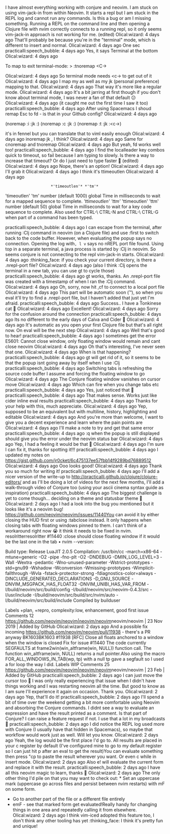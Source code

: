 I have almost everything working with conjure and neovim.  I am stuck on using vim-jack-in from within Neovim.  It starts a repl but I am stuck in the REPL log and cannot run any commands.  Is this a bug or am I missing something.
Running a REPL on the command line and then opening a Clojure file with nvim correctly connects to a running repl, so it only seems vim-jack-in approach is not working for me. (edited)
Olical:wizard:  4 days ago
That'll probably be because you're in the "terminal" mode, which is different to insert and normal.
Olical:wizard:  4 days ago
One sec
practicalli:speech_bubble:  4 days ago
Yes, it says Terminal at the bottom
Olical:wizard:  4 days ago

To map <Esc> to exit terminal-mode: >
    :tnoremap <Esc> <C-\><C-n>

Olical:wizard:  4 days ago
So terminal mode needs <c-\><c-n> to get out of it
Olical:wizard:  4 days ago
I map my <esc> as well as my jk (personal preference) mapping to that.
Olical:wizard:  4 days ago
That way it's more like a regular mode.
Olical:wizard:  4 days ago
It's a bit jarring at first though if you don't know about terminal mode, I was never a fan of that default :confused:
Olical:wizard:  4 days ago
(it caught me out the first time I saw it too)
practicalli:speech_bubble:  4 days ago
After using Spacemacs I shoud remap Esc to fd - is that in your Github config?
Olical:wizard:  4 days ago

(noremap :i :jk :<esc>)
(noremap :c :jk :<c-c>)
(noremap :t :jk :<c-\><c-n>)

it's in fennel but you can translate that to viml easily enough
Olical:wizard:  4 days ago
inoremap jk <esc>, I think?
Olical:wizard:  4 days ago
Same for cnoremap and tnoremap
Olical:wizard:  4 days ago
But yeah, fd works well too!
practicalli:speech_bubble:  4 days ago
I find the localleader key combos quick to timeout, so fail  because I am typing to slowly.  Is there a way to increase that timeout?
Or do I just need to type faster :slightly_smiling_face: (edited)
Olical:wizard:  4 days ago
Nope, there's an option!
Olical:wizard:  4 days ago
I'll grab it
Olical:wizard:  4 days ago
I think it's ttimeoutlen
Olical:wizard:  4 days ago

                        *'timeoutlen'* *'tm'*
'timeoutlen' 'tm'	number	(default 1000)
            global
    Time in milliseconds to wait for a mapped sequence to complete.						*'ttimeoutlen'* *'ttm'*
'ttimeoutlen' 'ttm'	number	(default 50)
            global
    Time in milliseconds to wait for a key code sequence to complete. Also
    used for CTRL-\ CTRL-N and CTRL-\ CTRL-G when part of a command has
    been typed.

practicalli:speech_bubble:  4 days ago
I can escape from the terminal, after running :Clj command in neovim (on a Clojure file) and use :first to switch back to the code buffer.
However, when evaluating the popup says no connection.
Opening the log with`, l v` says no nREPL port file found.
Using top in a separate terminal, a java process is started by :Clj in neovim.  So seems conjure is not connecting to the repl vim-jack-in starts.
Olical:wizard:  4 days ago
:thinking_face: if you check your current directory, is there a .nrepl-port file?
Olical:wizard:  4 days ago
(also I think :Clj opens the terminal in a new tab, you can use gt to cycle those)
practicalli:speech_bubble:  4 days ago
gt  works, thanks.
An .nrepl-port file was created with a timestamp of when I ran the :Clj  command.
Olical:wizard:  4 days ago
Oh, sorry, now hit ,cf to connect to a local port file
Olical:wizard:  4 days ago
This part will be automatic soon (:tm:), so when you eval it'll try to find a .nrepl-port file, but I haven't added that just yet I'm afraid.
practicalli:speech_bubble:  4 days ago
Success.. I have a Tonkinese cat :slightly_smiling_face:
Olical:wizard:  4 days ago
Excellent!
Olical:wizard:  4 days ago
Sorry for the confusion around the connection
practicalli:speech_bubble:  4 days ago
Its no different to the early days of Calva and Cider :slightly_smiling_face:
Olical:wizard:  4 days ago
It's automatic as you open your first Clojure file but that's all right now. On eval will be the next step
Olical:wizard:  4 days ago
Well that's good to hear!
practicalli:speech_bubble:  4 days ago
I sometimes get the error E5601: Cannot close window, only floating window would remain and cant close neovim
Olical:wizard:  4 days ago
Oh that's interesting, I've never seen that one.
Olical:wizard:  4 days ago
When is that happening?
practicalli:speech_bubble:  4 days ago
gt will get rid of it, so it seems to be that the popup isnt going away by itself when I use :Clj
practicalli:speech_bubble:  4 days ago
Switching tabs is refreshing the source code buffer I assume and forcing the floating window to go
Olical:wizard:  4 days ago
The Conjure floating window vanishes on cursor move
Olical:wizard:  4 days ago
Which can fire when you change tabs etc
practicalli:speech_bubble:  4 days ago
Yes, just noticed that :slightly_smiling_face:
practicalli:speech_bubble:  4 days ago
That makes sense.  Works just like cider inline eval results
practicalli:speech_bubble:  4 days ago
Thanks for your help with this, much appreciate.
Olical:wizard:  4 days ago
Yep, supposed to be an equivalent but with multiline, history, highlighting and editable
Olical:wizard:  4 days ago
And you're more than welcome, I want to give you a decent experience and learn where the pain points are
Olical:wizard:  4 days ago
I'll make a note to try and get that same error
practicalli:speech_bubble:  4 days ago
:q when the popup is still displayed should give you the error under the neovim status bar
Olical:wizard:  4 days ago
Yep, I had a feeling it would be that :slightly_smiling_face:
Olical:wizard:  4 days ago
I'm sure I can fix it, thanks for spotting it!!!
practicalli:speech_bubble:  4 days ago
I updated my notes on https://gist.github.com/jr0cket/6c475137ee57fbb14f9289bd76889512
Olical:wizard:  4 days ago
Ooo looks good!
Olical:wizard:  4 days ago
Thank you so much for writing it!
practicalli:speech_bubble:  4 days ago
I'll add a nicer version of the write-up to http://practicalli.github.io/clojure/clojure-editors/ and as I'll be doing a lot of videos for the next few months, I'll add a walk-through video of Conjure too (using your ascii cinema syntax guide as inspiration)
practicalli:speech_bubble:  4 days ago
The biggest challenge is yet to come though... deciding on a theme and statusbar theme :slightly_smiling_face:
Olical:wizard:  2 days ago
I had a look into the bug you mentioned but it looks like it's a neovim bug! https://github.com/neovim/neovim/issues/11440You can avoid it by either closing the HUD first or using :tabclose instead. It only happens when closing tabs with floating windows pinned to them. I can't think of a workaround right now :sob: it think it needs to be fixed in nvim.
resolritterresolritter
#11440 :close should close floating window if it would be the last one in the tab
• nvim --version:

Build type: Release
LuaJIT 2.0.5
Compilation: /usr/bin/cc -march=x86-64 -mtune=generic -O2 -pipe -fno-plt -O2 -DNDEBUG -DMIN_LOG_LEVEL=3 -Wall -Wextra -pedantic -Wno-unused-parameter -Wstrict-prototypes -std=gnu99 -Wshadow -Wconversion -Wmissing-prototypes -Wimplicit-fallthrough -Wvla -fstack-protector-strong -fdiagnostics-color=always -DINCLUDE_GENERATED_DECLARATIONS -D_GNU_SOURCE -DNVIM_MSGPACK_HAS_FLOAT32 -DNVIM_UNIBI_HAS_VAR_FROM -I/build/neovim/src/build/config -I/build/neovim/src/neovim-0.4.3/src -I/usr/include -I/build/neovim/src/build/src/nvim/auto -I/build/neovim/src/build/include
Compiled by builduser

Labels
+plan, +repro, complexity:low, enhancement, good first issue
Comments
12
<https://github.com/neovim/neovim|neovim/neovim>neovim/neovim | 23 Nov 2019 | Added by GitHub
Olical:wizard:  2 days ago
And a possible fix incoming https://github.com/neovim/neovim/pull/11938 - there's a PR anyway
BK1603BK1603
#11938 [RFC] Close all floats anchored to a window when the window is closed
Fix for issue #11440
The code currently SEGFAULTS at frame2win(win_altframe(win, NULL)) function call. The function win_altframe(win, NULL) returns a null pointer.Also using the macro FOR_ALL_WINDOWS_IN_TAB(wp, tp) with a null tp gave a segfault so I used a for loop the way I did.
Labels
WIP
Comments
25
<https://github.com/neovim/neovim|neovim/neovim>neovim/neovim | 23 Feb | Added by GitHub
practicalli:speech_bubble:  2 days ago
I can just move the cursor too :slightly_smiling_face:
I was only really experiencing that issue when I didn't have things working and I was restarting neovim all the time.   But good to know as I am sure I'll experience it again on occasion.  Thank you.
Olical:wizard:  2 days ago
Yep, that'll do it!
practicalli:speech_bubble:  2 days ago
I'll spend a bit of time over the weekend getting a bit more comfortable using Neovim and absorbing the Conjure commands.
I didnt see a way to evaluate an expression and have the result printed as a comment.  Is that part of Conjure?  I can raise a feature request if not.  I use that a lot in my broadcasts :slightly_smiling_face:
practicalli:speech_bubble:  2 days ago
I did notice the REPL log used more with Conjure (I usually have that hidden in Spacemacs), so maybe that workflow would work just as well.  Will let you know.
Olical:wizard:  2 days ago
Yeah, the log would be the first place I'd go to. All results are placed in your c register by default (I've configured mine to go to my default register so I can just hit p after an eval to get the result)You can evaluate something then press "cp to paste the result wherever you want. Or even <c-r>c while in insert mode.
Olical:wizard:  2 days ago
Also <prefix>e! will evaluate the current form and replace it with the result.
practicalli:speech_bubble:  2 days ago
I have all this neovim magic to learn, thanks :slightly_smiling_face:
Olical:wizard:  2 days ago
The only other thing I'd pile on that you may want to check out: * Set an uppercase mark (uppercase go across files and persist between nvim restarts) with mF on some form.
 * Go to another part of the file or a different file entirely
 * <prefix>emF - see that marked form get evaluated!Really handy for changing things in one area and repeatedly calling it from elsewhere.
Olical:wizard:  2 days ago
I think vim-iced adopted this feature too, I don't think any other tooling has yet :thinking_face: I think it's pretty fun and unique!
